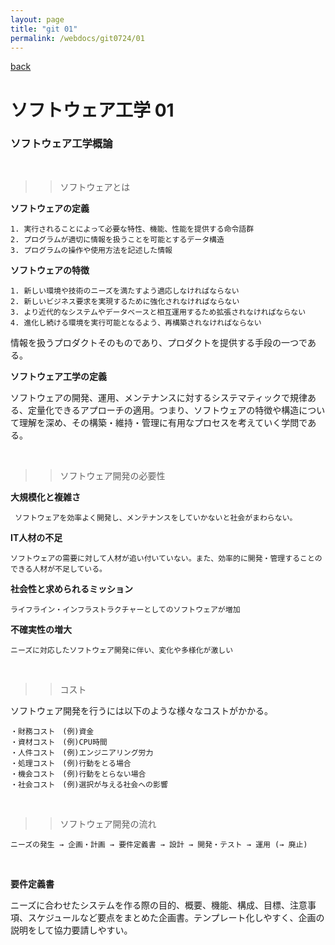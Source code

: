 ```yaml
---
layout: page
title: "git 01"
permalink: /webdocs/git0724/01
---
```


[back](/webdocs/git0724)

# ソフトウェア工学 01

### ソフトウェア工学概論

<br>

>> ソフトウェアとは

**ソフトウェアの定義**

```
1. 実行されることによって必要な特性、機能、性能を提供する命令語群
2. プログラムが適切に情報を扱うことを可能とするデータ構造
3. プログラムの操作や使用方法を記述した情報
```
**ソフトウェアの特徴**

```
1. 新しい環境や技術のニーズを満たすよう適応しなければならない
2. 新しいビジネス要求を実現するために強化されなければならない
3. より近代的なシステムやデータベースと相互運用するため拡張されなければならない
4. 進化し続ける環境を実行可能となるよう、再構築されなければならない
```

情報を扱うプロダクトそのものであり、プロダクトを提供する手段の一つである。

**ソフトウェア工学の定義**

ソフトウェアの開発、運用、メンテナンスに対するシステマティックで規律ある、定量化できるアプローチの適用。つまり、ソフトウェアの特徴や構造について理解を深め、その構築・維持・管理に有用なプロセスを考えていく学問である。

<br>

>> ソフトウェア開発の必要性


**大規模化と複雑さ**

```
 ソフトウェアを効率よく開発し、メンテナンスをしていかないと社会がまわらない。
```

**IT人材の不足**

```
ソフトウェアの需要に対して人材が追い付いていない。また、効率的に開発・管理することのできる人材が不足している。
```

**社会性と求められるミッション**

```
ライフライン・インフラストラクチャーとしてのソフトウェアが増加
```

**不確実性の増大**


```
ニーズに対応したソフトウェア開発に伴い、変化や多様化が激しい
```

<br>

>> コスト

ソフトウェア開発を行うには以下のような様々なコストがかかる。

```
・財務コスト　(例)資金
・資材コスト　(例)CPU時間
・人件コスト　(例)エンジニアリング労力
・処理コスト　(例)行動をとる場合
・機会コスト　(例)行動をとらない場合
・社会コスト　(例)選択が与える社会への影響
```

<br>

>> ソフトウェア開発の流れ

```
ニーズの発生 → 企画・計画 → 要件定義書 → 設計 → 開発・テスト → 運用 (→ 廃止)
```
<br>

**要件定義書**

ニーズに合わせたシステムを作る際の目的、概要、機能、構成、目標、注意事項、スケジュールなど要点をまとめた企画書。テンプレート化しやすく、企画の説明をして協力要請しやすい。
